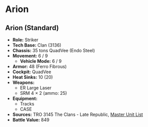 # Arion
## Arion (Standard)
- **Role:** Striker
- **Tech Base:** Clan (3136)
- **Chassis:** 35 tons QuadVee (Endo Steel)
- **Movement:** 6 / 9
  - **Vehicle Mode:** 6 / 9
- **Armor:** 48 (Ferro Fibrous)
- **Cockpit:** QuadVee
- **Heat Sinks:** 10 (20)
- **Weapons:**
  - ER Large Laser
  - SRM 4 × 2 (ammo: 25)
- **Equipment:**
  - Tracks
  - CASE
- **Sources:** TRO 3145 The Clans - Late Republic, [Master Unit List](http://masterunitlist.info/Unit/Details/6252/arion-standard)
- **Battle Value:** 849

